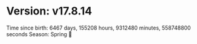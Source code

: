# Version: v17.8.14
Time since birth: 6467 days, 155208 hours, 9312480 minutes, 558748800 seconds
Season: Spring 🌸
